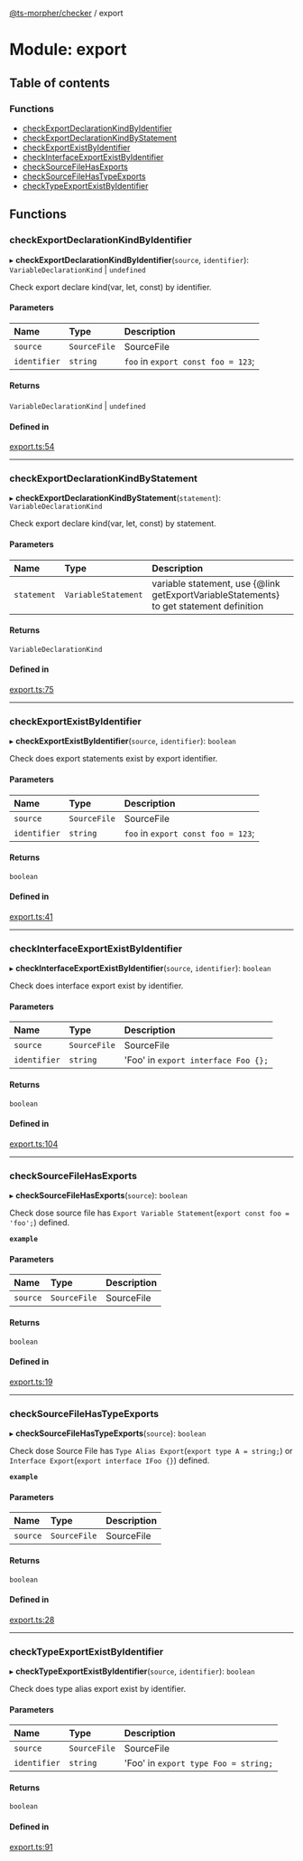 [@ts-morpher/checker](../README.md) / export

# Module: export

## Table of contents

### Functions

- [checkExportDeclarationKindByIdentifier](export.md#checkexportdeclarationkindbyidentifier)
- [checkExportDeclarationKindByStatement](export.md#checkexportdeclarationkindbystatement)
- [checkExportExistByIdentifier](export.md#checkexportexistbyidentifier)
- [checkInterfaceExportExistByIdentifier](export.md#checkinterfaceexportexistbyidentifier)
- [checkSourceFileHasExports](export.md#checksourcefilehasexports)
- [checkSourceFileHasTypeExports](export.md#checksourcefilehastypeexports)
- [checkTypeExportExistByIdentifier](export.md#checktypeexportexistbyidentifier)

## Functions

### checkExportDeclarationKindByIdentifier

▸ **checkExportDeclarationKindByIdentifier**(`source`, `identifier`): `VariableDeclarationKind` \| `undefined`

Check export declare kind(var, let, const) by identifier.

#### Parameters

| Name | Type | Description |
| :------ | :------ | :------ |
| `source` | `SourceFile` | SourceFile |
| `identifier` | `string` | `foo` in `export const foo = 123`; |

#### Returns

`VariableDeclarationKind` \| `undefined`

#### Defined in

[export.ts:54](https://github.com/linbudu599/morpher/blob/fad7f99/packages/checker/src/export.ts#L54)

___

### checkExportDeclarationKindByStatement

▸ **checkExportDeclarationKindByStatement**(`statement`): `VariableDeclarationKind`

Check export declare kind(var, let, const) by statement.

#### Parameters

| Name | Type | Description |
| :------ | :------ | :------ |
| `statement` | `VariableStatement` | variable statement, use {@link getExportVariableStatements} to get statement definition |

#### Returns

`VariableDeclarationKind`

#### Defined in

[export.ts:75](https://github.com/linbudu599/morpher/blob/fad7f99/packages/checker/src/export.ts#L75)

___

### checkExportExistByIdentifier

▸ **checkExportExistByIdentifier**(`source`, `identifier`): `boolean`

Check does export statements exist by export identifier.

#### Parameters

| Name | Type | Description |
| :------ | :------ | :------ |
| `source` | `SourceFile` | SourceFile |
| `identifier` | `string` | `foo` in `export const foo = 123`; |

#### Returns

`boolean`

#### Defined in

[export.ts:41](https://github.com/linbudu599/morpher/blob/fad7f99/packages/checker/src/export.ts#L41)

___

### checkInterfaceExportExistByIdentifier

▸ **checkInterfaceExportExistByIdentifier**(`source`, `identifier`): `boolean`

Check does interface export exist by identifier.

#### Parameters

| Name | Type | Description |
| :------ | :------ | :------ |
| `source` | `SourceFile` | SourceFile |
| `identifier` | `string` | 'Foo' in `export interface Foo {};` |

#### Returns

`boolean`

#### Defined in

[export.ts:104](https://github.com/linbudu599/morpher/blob/fad7f99/packages/checker/src/export.ts#L104)

___

### checkSourceFileHasExports

▸ **checkSourceFileHasExports**(`source`): `boolean`

Check dose source file has `Export Variable Statement`(`export const foo = 'foo';`) defined.

**`example`**

#### Parameters

| Name | Type | Description |
| :------ | :------ | :------ |
| `source` | `SourceFile` | SourceFile |

#### Returns

`boolean`

#### Defined in

[export.ts:19](https://github.com/linbudu599/morpher/blob/fad7f99/packages/checker/src/export.ts#L19)

___

### checkSourceFileHasTypeExports

▸ **checkSourceFileHasTypeExports**(`source`): `boolean`

Check dose Source File has `Type Alias Export`(`export type A = string;`) or `Interface Export`(`export interface IFoo {}`) defined.

**`example`**

#### Parameters

| Name | Type | Description |
| :------ | :------ | :------ |
| `source` | `SourceFile` | SourceFile |

#### Returns

`boolean`

#### Defined in

[export.ts:28](https://github.com/linbudu599/morpher/blob/fad7f99/packages/checker/src/export.ts#L28)

___

### checkTypeExportExistByIdentifier

▸ **checkTypeExportExistByIdentifier**(`source`, `identifier`): `boolean`

Check does type alias export exist by identifier.

#### Parameters

| Name | Type | Description |
| :------ | :------ | :------ |
| `source` | `SourceFile` | SourceFile |
| `identifier` | `string` | 'Foo' in `export type Foo = string;` |

#### Returns

`boolean`

#### Defined in

[export.ts:91](https://github.com/linbudu599/morpher/blob/fad7f99/packages/checker/src/export.ts#L91)

